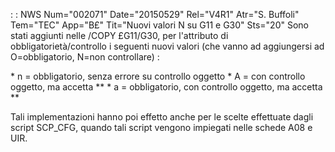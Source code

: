  :  : NWS Num="002071" Date="20150529" Rel="V4R1" Atr="S. Buffoli" Tem="TEC" App="B£" Tit="Nuovi valori N su G11 e G30" Sts="20"
Sono stati aggiunti nelle /COPY £G11/G30, per l'attributo di obbligatorietà/controllo i seguenti nuovi valori (che vanno ad aggiungersi ad O=obbligatorio, N=non controllare) : 

\* n = obbligatorio, senza errore su controllo oggetto
\* A = con controllo oggetto, ma accetta \*\*
\* a = obbligatorio, con controllo oggetto, ma accetta \*\*

Tali implementazioni hanno poi effetto anche per le scelte effettuate dagli script SCP_CFG, quando
tali script vengono impiegati nelle schede A08 e UIR.

